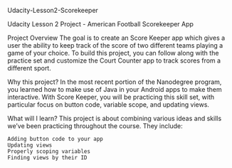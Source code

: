 Udacity-Lesson2-Scorekeeper

Udacity Lesson 2 Project - American Football Scorekeeper App

Project Overview The goal is to create an Score Keeper app which gives a user the ability to keep track of the score of two different teams playing a game of your choice. To build this project, you can follow along with the practice set and customize the Court Counter app to track scores from a different sport.

Why this project? In the most recent portion of the Nanodegree program, you learned how to make use of Java in your Android apps to make them interactive. With Score Keeper, you will be practicing this skill set, with particular focus on button code, variable scope, and updating views.

What will I learn? This project is about combining various ideas and skills we’ve been practicing throughout the course. They include:

    Adding button code to your app
    Updating views
    Properly scoping variables
    Finding views by their ID
